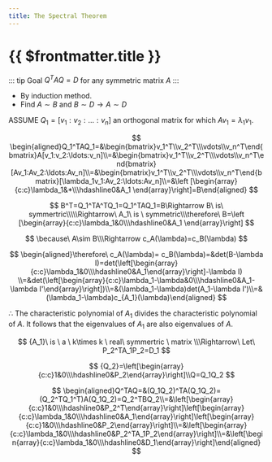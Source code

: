 ```yaml
---
title: The Spectral Theorem
---
```

# {{ $frontmatter.title }}

::: tip Goal
$Q^TAQ=D$ for any symmetric matrix $A$
::: 

- By induction method.
- Find $A\sim B$ and  $B\sim D\longrightarrow A\sim D$

ASSUME $Q_1=[v_1:v_2:\ldots:v_n]$ an orthogonal matrix for which $Av_1=\lambda_1v_1$.

$$
\begin{aligned}Q_1^TAQ_1=&\begin{bmatrix}v_1^T\\v_2^T\\\vdots\\v_n^T\end{bmatrix}A[v_1:v_2:\ldots:v_n]\\=&\begin{bmatrix}v_1^T\\v_2^T\\\vdots\\v_n^T\end{bmatrix}[Av_1:Av_2:\ldots:Av_n]\\=&\begin{bmatrix}v_1^T\\v_2^T\\\vdots\\v_n^T\end{bmatrix}[\lambda_1v_1:Av_2:\ldots:Av_n]\\=&\left [\begin{array}{c:c}\lambda_1&*\\\hdashline0&A_1 \end{array}\right]=B\end{aligned}
$$

$$
B^T=Q_1^TA^TQ_1=Q_1^TAQ_1=B\Rightarrow B\ is\ symmertric\\\\\Rightarrow\ A_1\ is \ symmetric\\\therefore\ B=\left [\begin{array}{c:c}\lambda_1&0\\\hdashline0&A_1 \end{array}\right]
$$


$$
\because\ A\sim B\\\Rightarrow c_A(\lambda)=c_B(\lambda)
$$

$$
\begin{aligned}\therefore\ c_A(\lambda)= c_B(\lambda)=&det(B-\lambda I)=det(\left[\begin{array}{c:c}\lambda_1&0\\\hdashline0&A_1\end{array}\right]-\lambda I) \\=&det(\left[\begin{array}{c:c}\lambda_1-\lambda&0\\\hdashline0&A_1-\lambda I'\end{array}\right])\\=&(\lambda_1-\lambda)det(A_1-\lambda I')\\=&(\lambda_1-\lambda)c_{A_1}(\lambda)\end{aligned}
$$

$\therefore$ The characteristic polynomial of $A_1$ divides the characteristic polynomial of $A$. It follows that the eigenvalues of $A_1$ are also eigenvalues of $A$.

$$
{A_1}\ is \ a \ k\times k \ real\  symmertric \ matrix \\\Rightarrow\ Let\  P_2^TA_1P_2=D_1
$$

$$
{Q_2}=\left[\begin{array}{c:c}1&0\\\hdashline0&P_2\end{array}\right]\\Q=Q_1Q_2
$$

$$
\begin{aligned}Q^TAQ=&(Q_1Q_2)^TA(Q_1Q_2)=(Q_2^TQ_1^T)A(Q_1Q_2)=Q_2^TBQ_2\\=&\left[\begin{array}{c:c}1&0\\\hdashline0&P_2^T\end{array}\right]\left[\begin{array}{c:c}\lambda_1&0\\\hdashline0&A_1\end{array}\right]\left[\begin{array}{c:c}1&0\\\hdashline0&P_2\end{array}\right]\\=&\left[\begin{array}{c:c}\lambda_1&0\\\hdashline0&P_2^TA_1P_2\end{array}\right]\\=&\left[\begin{array}{c:c}\lambda_1&0\\\hdashline0&D_1\end{array}\right]\end{aligned}
$$